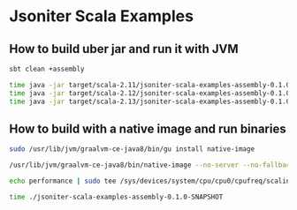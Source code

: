 # Jsoniter Scala Examples

## How to build uber jar and run it with JVM

```sh
sbt clean +assembly

time java -jar target/scala-2.11/jsoniter-scala-examples-assembly-0.1.0-SNAPSHOT.jar
time java -jar target/scala-2.12/jsoniter-scala-examples-assembly-0.1.0-SNAPSHOT.jar
time java -jar target/scala-2.13/jsoniter-scala-examples-assembly-0.1.0-SNAPSHOT.jar
```

## How to build with a native image and run binaries

```sh
sudo /usr/lib/jvm/graalvm-ce-java8/bin/gu install native-image

/usr/lib/jvm/graalvm-ce-java8/bin/native-image --no-server --no-fallback --allow-incomplete-classpath --initialize-at-build-time -jar target/scala-2.13/jsoniter-scala-examples-assembly-0.1.0-SNAPSHOT.jar

echo performance | sudo tee /sys/devices/system/cpu/cpu0/cpufreq/scaling_governor

time ./jsoniter-scala-examples-assembly-0.1.0-SNAPSHOT
```